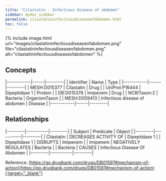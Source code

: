 ```yaml
---
title: "Cilastatin - Infectious disease of abdomen"
sidebar: mydoc_sidebar
permalink: cilastatininfectiousdiseaseofabdomen.html
toc: false 
---
```


{% include image.html url="images/cilastatininfectiousdiseaseofabdomen.png" file="cilastatininfectiousdiseaseofabdomen.png" alt="cilastatininfectiousdiseaseofabdomen" %}

## Concepts

|------------|------|---------|
| Identifier | Name | Type    |
|------------|------|---------|
| MESH:D015377 | Cilastatin | Drug |
| UniProt:P16444 | Dipeptidase 1 | Protein |
| DB:D015378 | Imipenem | Drug |
| NCBITaxon:2 | Bacteria | OrganismTaxon |
| MESH:D059413 | Infectious disease of abdomen | Disease |
|------------|------|---------|

## Relationships

|---------|-----------|---------|
| Subject | Predicate | Object  |
|---------|-----------|---------|
| Cilastatin | DECREASES ACTIVITY OF | Dipeptidase 1 |
| Dipeptidase 1 | DISRUPTS | Imipenem |
| Imipenem | NEGATIVELY REGULATES | Bacteria |
| Bacteria | CAUSES | Infectious Disease Of Abdomen |
|---------|-----------|---------|

Reference: [https://go.drugbank.com/drugs/DB01597#mechanism-of-action](https://go.drugbank.com/drugs/DB01597#mechanism-of-action){:target="_blank"}
